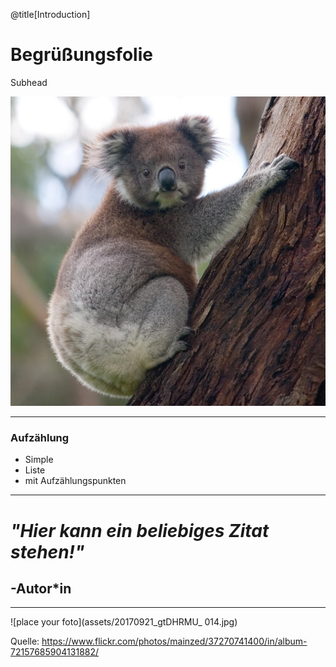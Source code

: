 @title[Introduction]

# Begrüßungsfolie

Subhead

![Beliebiges Foto](assets/Koala_climbing_tree.jpg)

---
           
             
              
### Aufzählung
     
* Simple 
* Liste
* mit Aufzählungspunkten

---

# *"Hier kann ein beliebiges Zitat stehen!"*
## -Autor*in

---

![place your foto](assets/20170921_gtDHRMU_ 014.jpg)


Quelle: https://www.flickr.com/photos/mainzed/37270741400/in/album-72157685904131882/

